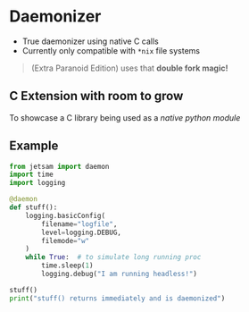 # Daemonizer
- True daemonizer using native C calls  
- Currently only compatible with `*nix` file systems 

> (Extra Paranoid Edition) uses that **double fork magic!** 

## C Extension with room to grow
To showcase a C library being used as a _native python module_

## Example 
```python
from jetsam import daemon
import time
import logging

@daemon
def stuff():
    logging.basicConfig(
        filename="logfile", 
        level=logging.DEBUG, 
        filemode="w"
    )
    while True:  # to simulate long running proc
        time.sleep(1)
        logging.debug("I am running headless!")

stuff()
print("stuff() returns immediately and is daemonized")
```
